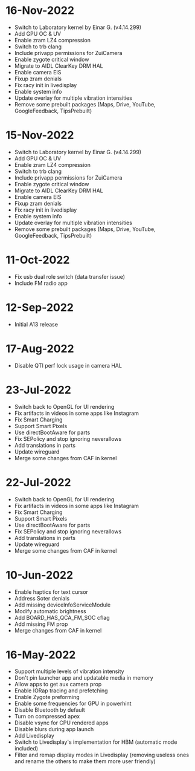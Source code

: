 # 16-Nov-2022
- Switch to Laboratory kernel by Einar G. (v4.14.299)
- Add GPU OC & UV
- Enable zram LZ4 compression
- Switch to trb clang
- Include privapp permissions for ZuiCamera
- Enable zygote critical window
- Migrate to AIDL ClearKey DRM HAL
- Enable camera EIS
- Fixup zram denials
- Fix racy init in livedisplay
- Enable system info
- Update overlay for multiple vibration intensities
- Remove some prebuilt packages (Maps, Drive, YouTube, GoogleFeedback, TipsPrebuilt)

# 15-Nov-2022
- Switch to Laboratory kernel by Einar G. (v4.14.299)
- Add GPU OC & UV
- Enable zram LZ4 compression
- Switch to trb clang
- Include privapp permissions for ZuiCamera
- Enable zygote critical window
- Migrate to AIDL ClearKey DRM HAL
- Enable camera EIS
- Fixup zram denials
- Fix racy init in livedisplay
- Enable system info
- Update overlay for multiple vibration intensities
- Remove some prebuilt packages (Maps, Drive, YouTube, GoogleFeedback, TipsPrebuilt)

# 11-Oct-2022
- Fix usb dual role switch (data transfer issue)
- Include FM radio app

# 12-Sep-2022
- Initial A13 release

# 17-Aug-2022
- Disable QTI perf lock usage in camera HAL

# 23-Jul-2022
- Switch back to OpenGL for UI rendering
- Fix artifacts in videos in some apps like Instagram
- Fix Smart Charging
- Support Smart Pixels
- Use directBootAware for parts
- Fix SEPolicy and stop ignoring neverallows
- Add translations in parts
- Update wireguard
- Merge some changes from CAF in kernel

# 22-Jul-2022
- Switch back to OpenGL for UI rendering
- Fix artifacts in videos in some apps like Instagram
- Fix Smart Charging
- Support Smart Pixels
- Use directBootAware for parts
- Fix SEPolicy and stop ignoring neverallows
- Add translations in parts
- Update wireguard
- Merge some changes from CAF in kernel

# 10-Jun-2022
- Enable haptics for text cursor
- Address Soter denials
- Add missing deviceInfoServiceModule
- Modify automatic brightness
- Add BOARD_HAS_QCA_FM_SOC cflag
- Add missing FM prop
- Merge changes from CAF in kernel

# 16-May-2022
- Support multiple levels of vibration intensity
- Don't pin launcher app and updatable media in memory
- Allow apps to get aux camera prop
- Enable IORap tracing and prefetching
- Enable Zygote preforming
- Enable some frequencies for GPU in powerhint
- Disable Bluetooth by default
- Turn on compressed apex
- Disable vsync for CPU rendered apps
- Disable blurs during app launch
- Add Livedisplay
- Switch to Livedisplay's implementation for HBM (automatic mode included)
- Filter and remap display modes in Livedisplay (removing useless ones and rename the others to make them more user friendly)
